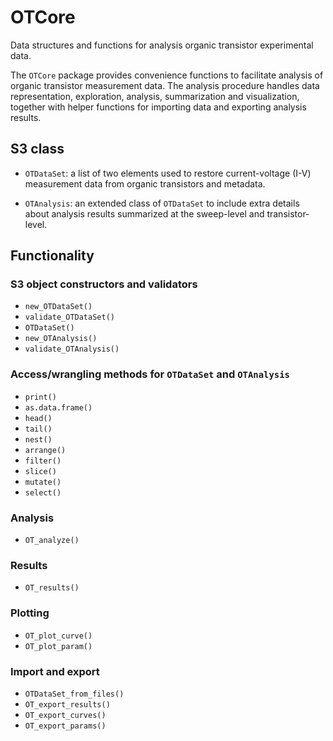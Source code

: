 # OTCore

Data structures and functions for analysis organic transistor experimental data.

The `OTCore` package provides convenience functions to facilitate analysis of 
organic transistor measurement data. The analysis procedure handles data 
representation, exploration, analysis, summarization and visualization, together 
with helper functions for importing data and exporting analysis results.

## S3 class

* `OTDataSet`: a list of two elements used to restore current-voltage (I-V) 
measurement data from organic transistors and metadata. 

* `OTAnalysis`: an extended class of `OTDataSet` to include extra details about
analysis results summarized at the sweep-level and transistor-level. 

## Functionality

### S3 object constructors and validators

* `new_OTDataSet()`
* `validate_OTDataSet()`
* `OTDataSet()`
* `new_OTAnalysis()`
* `validate_OTAnalysis()`

### Access/wrangling methods for `OTDataSet` and `OTAnalysis`

* `print()`
* `as.data.frame()`
* `head()`
* `tail()`
* `nest()`
* `arrange()`
* `filter()`
* `slice()`
* `mutate()`
* `select()`

### Analysis

* `OT_analyze()`

### Results

* `OT_results()`

### Plotting

* `OT_plot_curve()`
* `OT_plot_param()`

### Import and export

* `OTDataSet_from_files()`
* `OT_export_results()`
* `OT_export_curves()`
* `OT_export_params()`
